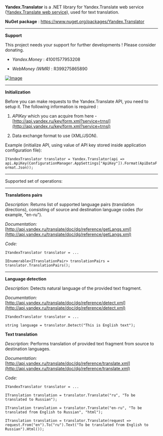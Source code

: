 **Yandex.Translator** is a .NET library for Yandex.Translate web service ([Yandex.Translate web service](http://api.yandex.ru/translate)), used for text translation.

**NuGet package** : https://www.nuget.org/packages/Yandex.Translator

***

**Support**

This project needs your support for further developments ! Please consider donating.

- _Yandex.Money_ : 41001577953208

- _WebMoney (WMR)_ : R399275865890

[![Image](https://www.paypalobjects.com/en_US/i/btn/btn_donateCC_LG.gif)](https://www.paypal.com/cgi-bin/webscr?cmd=_s-xclick&hosted_button_id=APHM8MU9N76V8 "Donate")

***

**Initialization**

Before you can make requests to the Yandex.Translate API, you need to setup it.
The following information is required :

1. _APIKey_ which you can acquire from here - [http://api.yandex.ru/key/form.xml?service=trnsl](http://api.yandex.ru/key/form.xml?service=trnsl)

2. Data exchange format to use (XML/JSON).


Example (initialize API, using value of API key stored inside application configuration file): 

`IYandexTranslator translator = Yandex.Translator(api => api.ApiKey(ConfigurationManager.AppSettings["ApiKey"]).Format(ApiDataFormat.Json));`

***

Supported set of operations:

***

**Translations pairs**

_Description:_ Returns list of supported language pairs (translation directions), consisting of source and destination language codes (for example, "en-ru").

_Documentation:_ [http://api.yandex.ru/translate/doc/dg/reference/getLangs.xml](http://api.yandex.ru/translate/doc/dg/reference/getLangs.xml)

_Code:_

`IYandexTranslator translator = ...`

`IEnumerable<ITranslationPair> translationPairs = translator.TranslationPairs();`

***

**Language detection**

_Description:_ Detects natural language of the provided text fragment.

_Documentation:_ [http://api.yandex.ru/translate/doc/dg/reference/detect.xml](http://api.yandex.ru/translate/doc/dg/reference/detect.xml)

`IYandexTranslator translator = ...`

`string language = translator.Detect("This is English text");`

**Text translation**

_Description:_ Performs translation of provided text fragment from source to destination languages.

_Documentation:_ [http://api.yandex.ru/translate/doc/dg/reference/translate.xml](http://api.yandex.ru/translate/doc/dg/reference/translate.xml)

_Code:_

`IYandexTranslator translator = ...`

`ITranslation translation = translator.Translate("ru", "To be translated to Russian");`

`ITranslation translation = translator.Translate("en-ru", "To be translated from English to Russian", "html");`

`ITranslation translation = translator.Translate(request => request.From("en").To("ru").Text("To be translated from English to Russian").Html());`